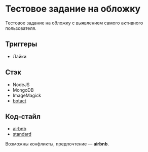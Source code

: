 # Тестовое задание на обложку

Тестовое задание на обложку с выявлением самого активного пользователя.

## Триггеры

* Лайки

## Стэк

* NodeJS
* MongoDB
* ImageMagick
* [botact](https://github.com/bifot/botact)

## Код-стайл

* [airbnb](https://github.com/airbnb/javascript)
* [standard](https://standardjs.com/)

Возможны конфликты, предпочтение — **airbnb**.
